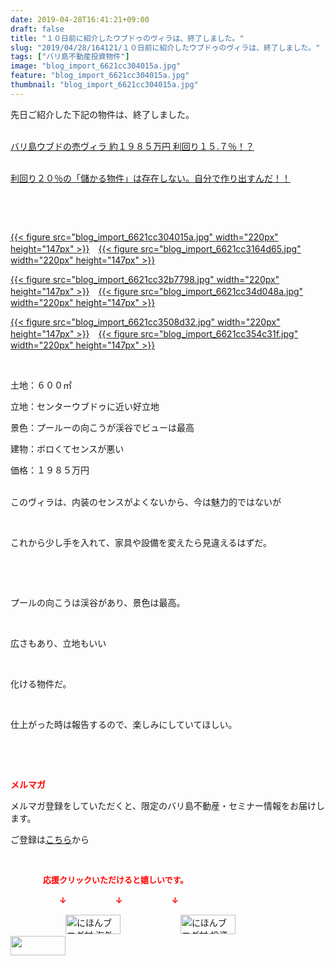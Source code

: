 ```yaml
---
date: 2019-04-28T16:41:21+09:00
draft: false
title: "１０日前に紹介したウブドゥのヴィラは、終了しました。"
slug: "2019/04/28/164121/１０日前に紹介したウブドゥのヴィラは、終了しました。"
tags: ["バリ島不動産投資物件"]
image: "blog_import_6621cc304015a.jpg"
feature: "blog_import_6621cc304015a.jpg"
thumbnail: "blog_import_6621cc304015a.jpg"
---
```

<p>先日ご紹介した下記の物件は、終了しました。</p><p><br/><a href="entry-12454585093.html" target="_blank">バリ島ウブドの売ヴィラ 約１９８５万円 利回り１５.７％！？</a></p><p><br/><a href="entry-12454815950.html" target="_blank">利回り２０％の「儲かる物件」は存在しない。自分で作り出すんだ！！</a></p><p> </p><p> </p><p><a href="blog_import_6621cc304015a.jpg">{{< figure src="blog_import_6621cc304015a.jpg" width="220px" height="147px" >}}</a>　<a href="blog_import_6621cc3164d65.jpg">{{< figure src="blog_import_6621cc3164d65.jpg" width="220px" height="147px" >}}</a></p><p><a href="blog_import_6621cc32b7798.jpg">{{< figure src="blog_import_6621cc32b7798.jpg" width="220px" height="147px" >}}</a>　<a href="blog_import_6621cc34d048a.jpg">{{< figure src="blog_import_6621cc34d048a.jpg" width="220px" height="147px" >}}</a></p><p><a href="blog_import_6621cc3508d32.jpg">{{< figure src="blog_import_6621cc3508d32.jpg" width="220px" height="147px" >}}</a>　<a href="blog_import_6621cc354c31f.jpg">{{< figure src="blog_import_6621cc354c31f.jpg" width="220px" height="147px" >}}</a></p><p> </p><p>土地：６００㎡</p><p>立地：センターウブドゥに近い好立地</p><p>景色：プールーの向こうが渓谷でビューは最高</p><p>建物：ボロくてセンスが悪い</p><p>価格：１９８５万円</p><p><br/>このヴィラは、内装のセンスがよくないから、今は魅力的ではないが</p><p> </p><p>これから少し手を入れて、家具や設備を変えたら見違えるはずだ。</p><p> </p><p> </p><p>プールの向こうは渓谷があり、景色は最高。</p><p> </p><p>広さもあり、立地もいい</p><p> </p><p>化ける物件だ。</p><p> </p><p>仕上がった時は報告するので、楽しみにしていてほしい。</p><p> </p><p> </p><p><span style="font-weight: bold;"><span style="color: rgb(255, 0, 0);">メルマガ</span></span></p><p>メルマガ登録をしていただくと、限定のバリ島不動産・セミナー情報をお届けします。</p><p>ご登録は<a href="f9eeVI" target="_blank">こちら</a>から</p><p style="text-align: center;"> </p><p><font color="#ff0000" size="2"><strong>　　　　応援クリックいただけると嬉しいです。</strong></font></p><p><font color="#ff0000" size="2"><strong>　　　　　　↓　　　　　　↓　　　　　　↓</strong></font></p><p><a href="ranking.html?p_cid=01260127" id="&amp;blogmura_banner"><img alt="にほんブログ村 海外生活ブログ バリ島情報へ" border="0" height="31" src="data:image/svg+xml;charset=utf-8,%3Csvg%20xmlns%3D%22http%3A%2F%2Fwww.w3.org%2F2000%2Fsvg%22%20title%3D%22Placeholder%20for%20Images%22%20role%3D%22presentation%22%20viewBox%3D%220%200%2088%2031%22%20%2F%3E" width="88" data-src="//overseas.blogmura.com/bali/img/bali88_31.gif" style="aspect-ratio: auto 88 / 31;"/><noscript><img alt="にほんブログ村 海外生活ブログ バリ島情報へ" border="0" height="31" src="//overseas.blogmura.com/bali/img/bali88_31.gif" width="88"></noscript></a>  <a href="ranking.html?p_cid=01260127" id="&amp;blogmura_banner"><img alt="にほんブログ村 投資ブログ 不動産投資へ" border="0" height="31" src="data:image/svg+xml;charset=utf-8,%3Csvg%20xmlns%3D%22http%3A%2F%2Fwww.w3.org%2F2000%2Fsvg%22%20title%3D%22Placeholder%20for%20Images%22%20role%3D%22presentation%22%20viewBox%3D%220%200%2088%2031%22%20%2F%3E" width="88" data-src="//investment.blogmura.com/hudousantoushi/img/hudousantoushi88_31.gif" style="aspect-ratio: auto 88 / 31;"/><noscript><img alt="にほんブログ村 投資ブログ 不動産投資へ" border="0" height="31" src="//investment.blogmura.com/hudousantoushi/img/hudousantoushi88_31.gif" width="88"></noscript></a> <a href="link.php?1804582" title="人気ブログランキングへ"><img border="0" height="31" src="data:image/svg+xml;charset=utf-8,%3Csvg%20xmlns%3D%22http%3A%2F%2Fwww.w3.org%2F2000%2Fsvg%22%20title%3D%22Placeholder%20for%20Images%22%20role%3D%22presentation%22%20viewBox%3D%220%200%2088%2031%22%20%2F%3E" width="88" data-src="https://blog.with2.net/img/banner/banner_22.gif" style="aspect-ratio: auto 88 / 31;"/><noscript><img border="0" height="31" src="https://blog.with2.net/img/banner/banner_22.gif" width="88"></noscript></a></p><p> </p>

